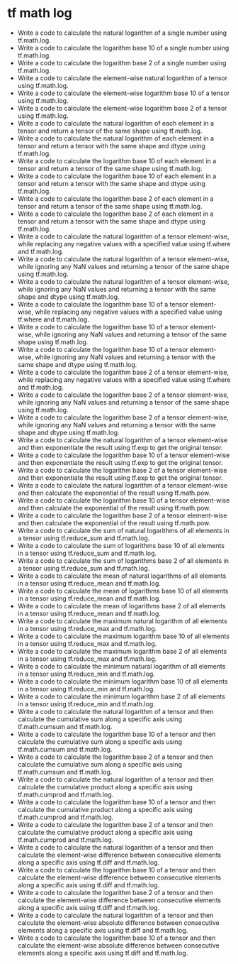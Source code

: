 # tf math log

- Write a code to calculate the natural logarithm of a single number using tf.math.log.
- Write a code to calculate the logarithm base 10 of a single number using tf.math.log.
- Write a code to calculate the logarithm base 2 of a single number using tf.math.log.
- Write a code to calculate the element-wise natural logarithm of a tensor using tf.math.log.
- Write a code to calculate the element-wise logarithm base 10 of a tensor using tf.math.log.
- Write a code to calculate the element-wise logarithm base 2 of a tensor using tf.math.log.
- Write a code to calculate the natural logarithm of each element in a tensor and return a tensor of the same shape using tf.math.log.
- Write a code to calculate the natural logarithm of each element in a tensor and return a tensor with the same shape and dtype using tf.math.log.
- Write a code to calculate the logarithm base 10 of each element in a tensor and return a tensor of the same shape using tf.math.log.
- Write a code to calculate the logarithm base 10 of each element in a tensor and return a tensor with the same shape and dtype using tf.math.log.
- Write a code to calculate the logarithm base 2 of each element in a tensor and return a tensor of the same shape using tf.math.log.
- Write a code to calculate the logarithm base 2 of each element in a tensor and return a tensor with the same shape and dtype using tf.math.log.
- Write a code to calculate the natural logarithm of a tensor element-wise, while replacing any negative values with a specified value using tf.where and tf.math.log.
- Write a code to calculate the natural logarithm of a tensor element-wise, while ignoring any NaN values and returning a tensor of the same shape using tf.math.log.
- Write a code to calculate the natural logarithm of a tensor element-wise, while ignoring any NaN values and returning a tensor with the same shape and dtype using tf.math.log.
- Write a code to calculate the logarithm base 10 of a tensor element-wise, while replacing any negative values with a specified value using tf.where and tf.math.log.
- Write a code to calculate the logarithm base 10 of a tensor element-wise, while ignoring any NaN values and returning a tensor of the same shape using tf.math.log.
- Write a code to calculate the logarithm base 10 of a tensor element-wise, while ignoring any NaN values and returning a tensor with the same shape and dtype using tf.math.log.
- Write a code to calculate the logarithm base 2 of a tensor element-wise, while replacing any negative values with a specified value using tf.where and tf.math.log.
- Write a code to calculate the logarithm base 2 of a tensor element-wise, while ignoring any NaN values and returning a tensor of the same shape using tf.math.log.
- Write a code to calculate the logarithm base 2 of a tensor element-wise, while ignoring any NaN values and returning a tensor with the same shape and dtype using tf.math.log.
- Write a code to calculate the natural logarithm of a tensor element-wise and then exponentiate the result using tf.exp to get the original tensor.
- Write a code to calculate the logarithm base 10 of a tensor element-wise and then exponentiate the result using tf.exp to get the original tensor.
- Write a code to calculate the logarithm base 2 of a tensor element-wise and then exponentiate the result using tf.exp to get the original tensor.
- Write a code to calculate the natural logarithm of a tensor element-wise and then calculate the exponential of the result using tf.math.pow.
- Write a code to calculate the logarithm base 10 of a tensor element-wise and then calculate the exponential of the result using tf.math.pow.
- Write a code to calculate the logarithm base 2 of a tensor element-wise and then calculate the exponential of the result using tf.math.pow.
- Write a code to calculate the sum of natural logarithms of all elements in a tensor using tf.reduce_sum and tf.math.log.
- Write a code to calculate the sum of logarithms base 10 of all elements in a tensor using tf.reduce_sum and tf.math.log.
- Write a code to calculate the sum of logarithms base 2 of all elements in a tensor using tf.reduce_sum and tf.math.log.
- Write a code to calculate the mean of natural logarithms of all elements in a tensor using tf.reduce_mean and tf.math.log.
- Write a code to calculate the mean of logarithms base 10 of all elements in a tensor using tf.reduce_mean and tf.math.log.
- Write a code to calculate the mean of logarithms base 2 of all elements in a tensor using tf.reduce_mean and tf.math.log.
- Write a code to calculate the maximum natural logarithm of all elements in a tensor using tf.reduce_max and tf.math.log.
- Write a code to calculate the maximum logarithm base 10 of all elements in a tensor using tf.reduce_max and tf.math.log.
- Write a code to calculate the maximum logarithm base 2 of all elements in a tensor using tf.reduce_max and tf.math.log.
- Write a code to calculate the minimum natural logarithm of all elements in a tensor using tf.reduce_min and tf.math.log.
- Write a code to calculate the minimum logarithm base 10 of all elements in a tensor using tf.reduce_min and tf.math.log.
- Write a code to calculate the minimum logarithm base 2 of all elements in a tensor using tf.reduce_min and tf.math.log.
- Write a code to calculate the natural logarithm of a tensor and then calculate the cumulative sum along a specific axis using tf.math.cumsum and tf.math.log.
- Write a code to calculate the logarithm base 10 of a tensor and then calculate the cumulative sum along a specific axis using tf.math.cumsum and tf.math.log.
- Write a code to calculate the logarithm base 2 of a tensor and then calculate the cumulative sum along a specific axis using tf.math.cumsum and tf.math.log.
- Write a code to calculate the natural logarithm of a tensor and then calculate the cumulative product along a specific axis using tf.math.cumprod and tf.math.log.
- Write a code to calculate the logarithm base 10 of a tensor and then calculate the cumulative product along a specific axis using tf.math.cumprod and tf.math.log.
- Write a code to calculate the logarithm base 2 of a tensor and then calculate the cumulative product along a specific axis using tf.math.cumprod and tf.math.log.
- Write a code to calculate the natural logarithm of a tensor and then calculate the element-wise difference between consecutive elements along a specific axis using tf.diff and tf.math.log.
- Write a code to calculate the logarithm base 10 of a tensor and then calculate the element-wise difference between consecutive elements along a specific axis using tf.diff and tf.math.log.
- Write a code to calculate the logarithm base 2 of a tensor and then calculate the element-wise difference between consecutive elements along a specific axis using tf.diff and tf.math.log.
- Write a code to calculate the natural logarithm of a tensor and then calculate the element-wise absolute difference between consecutive elements along a specific axis using tf.diff and tf.math.log.
- Write a code to calculate the logarithm base 10 of a tensor and then calculate the element-wise absolute difference between consecutive elements along a specific axis using tf.diff and tf.math.log.